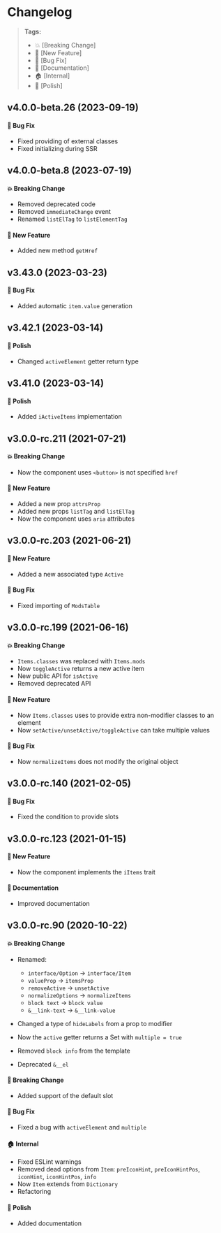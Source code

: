 Changelog
=========

> **Tags:**
> - :boom:       [Breaking Change]
> - :rocket:     [New Feature]
> - :bug:        [Bug Fix]
> - :memo:       [Documentation]
> - :house:      [Internal]
> - :nail_care:  [Polish]

## v4.0.0-beta.26 (2023-09-19)

#### :bug: Bug Fix

* Fixed providing of external classes
* Fixed initializing during SSR

## v4.0.0-beta.8 (2023-07-19)

#### :boom: Breaking Change

* Removed deprecated code
* Removed `immediateChange` event
* Renamed `listElTag` to `listElementTag`

#### :rocket: New Feature

* Added new method `getHref`

## v3.43.0 (2023-03-23)

#### :bug: Bug Fix

* Added automatic `item.value` generation

## v3.42.1 (2023-03-14)

#### :nail_care: Polish

* Changed `activeElement` getter return type

## v3.41.0 (2023-03-14)

#### :nail_care: Polish

* Added `iActiveItems` implementation

## v3.0.0-rc.211 (2021-07-21)

#### :boom: Breaking Change

* Now the component uses `<button>` is not specified `href`

#### :rocket: New Feature

* Added a new prop `attrsProp`
* Added new props `listTag` and `listElTag`
* Now the component uses `aria` attributes

## v3.0.0-rc.203 (2021-06-21)

#### :rocket: New Feature

* Added a new associated type `Active`

#### :bug: Bug Fix

* Fixed importing of `ModsTable`

## v3.0.0-rc.199 (2021-06-16)

#### :boom: Breaking Change

* `Items.classes` was replaced with `Items.mods`
* Now `toggleActive` returns a new active item
* New public API for `isActive`
* Removed deprecated API

#### :rocket: New Feature

* Now `Items.classes` uses to provide extra non-modifier classes to an element
* Now `setActive/unsetActive/toggleActive` can take multiple values

#### :bug: Bug Fix

* Now `normalizeItems` does not modify the original object

## v3.0.0-rc.140 (2021-02-05)

#### :bug: Bug Fix

* Fixed the condition to provide slots

## v3.0.0-rc.123 (2021-01-15)

#### :rocket: New Feature

* Now the component implements the `iItems` trait

#### :memo: Documentation

* Improved documentation

## v3.0.0-rc.90 (2020-10-22)

#### :boom: Breaking Change

* Renamed:
  * `interface/Option` -> `interface/Item`
  * `valueProp` -> `itemsProp`
  * `removeActive` -> `unsetActive`
  * `normalizeOptions` -> `normalizeItems`
  * `block text` -> `block value`
  * `&__link-text` -> `&__link-value`

* Changed a type of `hideLabels` from a prop to modifier
* Now the `active` getter returns a Set with `multiple = true`
* Removed `block info` from the template
* Deprecated `&__el`

#### :rocket: Breaking Change

* Added support of the default slot

#### :bug: Bug Fix

* Fixed a bug with `activeElement` and `multiple`

#### :house: Internal

* Fixed ESLint warnings
* Removed dead options from `Item`: `preIconHint`, `preIconHintPos`, `iconHint`, `iconHintPos`, `info`
* Now `Item` extends from `Dictionary`
* Refactoring

#### :nail_care: Polish

* Added documentation
